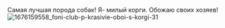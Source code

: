 Самая лучшая порода собак!
Я- милый корги. Обожаю своих хозяев!
![1676159558_foni-club-p-krasivie-oboi-s-korgi-31](https://github.com/KristinkaOreshek/Corgi/assets/139131794/c8049201-6ec1-4628-af41-2f041f3cb8c0)
